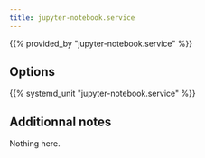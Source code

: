 ```yaml
---
title: jupyter-notebook.service
---
```


{{% provided_by "jupyter-notebook.service" %}}

## Options

{{% systemd_unit "jupyter-notebook.service" %}}

## Additionnal notes

Nothing here.